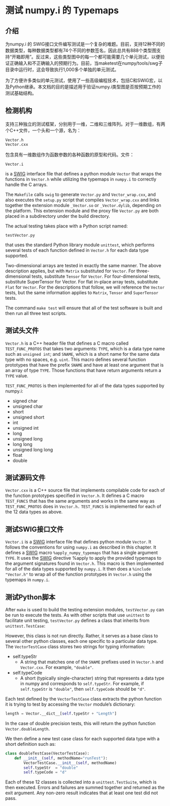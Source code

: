 <title>numpy.i的Typemaps - <%-__DOC_NAME__ %></title>
<meta name="keywords" content="numpy测试numpy.i" />

# 测试 numpy.i 的 Typemaps

## 介绍

为numpy.i 的 SWIG接口文件编写测试是一个复杂的难题。目前，支持12种不同的数据类型，每种数据类型都有74个不同的参数签名，因此总共有888个类型图支持“开箱即用”。反过来，这些类型图中的每一个都可能需要几个单元测试，以便验证正确输入和不正确输入的预期行为。目前，当maketest在numpy/tools/swg子目录中运行时，这会导致执行1,000多个单独的单元测试。

为了方便许多类似的单元测试，使用了一些高级编程技术，包括C和SWIG宏，以及Python继承。本文档的目的是描述用于验证numpy.i类型图是否按预期工作的测试基础结构。

## 检测机构

支持三种独立的测试框架，分别用于一维，二维和三维阵列。对于一维数组，有两个C++文件，一个头和一个源，名为：

```
Vector.h
Vector.cxx
```

包含具有一维数组作为函数参数的各种函数的原型和代码。文件：

```
Vector.i
```

is a [SWIG](http://www.swig.org/) interface file that defines a python module ``Vector`` that wraps the functions in ``Vector.h`` while utilizing the typemaps in ``numpy.i`` to correctly handle the C arrays.

The ``Makefile`` calls ``swig`` to generate ``Vector.py`` and ``Vector_wrap.cxx``, and also executes the ``setup.py`` script that compiles ``Vector_wrap.cxx`` and links together the extension module ``_Vector.so`` or ``_Vector.dylib``, depending on the platform. This extension module and the proxy file ``Vector.py`` are both placed in a subdirectory under the build directory.

The actual testing takes place with a Python script named:

```
testVector.py
```

that uses the standard Python library module ``unittest``, which performs several tests of each function defined in ``Vector.h`` for each data type supported.

Two-dimensional arrays are tested in exactly the same manner. The above description applies, but with ``Matrix`` substituted for ``Vector``. For three-dimensional tests, substitute ``Tensor`` for ``Vector``. For four-dimensional tests, substitute SuperTensor for Vector. For flat in-place array tests, substitute ``Flat`` for ``Vector``. For the descriptions that follow, we will reference the ``Vector`` tests, but the same information applies to ``Matrix``, ``Tensor`` and ``SuperTensor`` tests.

The command ``make test`` will ensure that all of the test software is built and then run all three test scripts.

## 测试头文件

``Vector.h`` is a C++ header file that defines a C macro called ``TEST_FUNC_PROTOS`` that takes two arguments: ``TYPE``, which is a data type name such as ``unsigned int``; and ``SNAME``, which is a short name for the same data type with no spaces, e.g. ``uint``. This macro defines several function prototypes that have the prefix ``SNAME`` and have at least one argument that is an array of type ``TYPE``. Those functions that have return arguments return a ``TYPE`` value.

``TEST_FUNC_PROTOS`` is then implemented for all of the data types supported by numpy.i:

- signed char
- unsigned char
- short
- unsigned short
- int
- unsigned int
- long
- unsigned long
- long long
- unsigned long long
- float
- double

## 测试源码文件

``Vector.cxx`` is a C++ source file that implements compilable code for each of the function prototypes specified in ``Vector.h``. It defines a C macro ``TEST_FUNCS`` that has the same arguments and works in the same way as ``TEST_FUNC_PROTOS`` does in ``Vector.h.`` ``TEST_FUNCS`` is implemented for each of the 12 data types as above.

## 测试SWIG接口文件

``Vector.i`` is a [SWIG](http://www.swig.org/) interface file that defines python module ``Vector``. It follows the conventions for using ``numpy.i`` as described in this chapter. It defines a [SWIG](http://www.swig.org/) macro ``%apply_numpy_typemaps`` that has a single argument ``TYPE``. It uses the [SWIG](http://www.swig.org/) directive %apply to apply the provided typemaps to the argument signatures found in ``Vector.h``. This macro is then implemented for all of the data types supported by ``numpy.i``. It then does a ``%include "Vector.h"`` to wrap all of the function prototypes in ``Vector.h`` using the typemaps in ``numpy.i``.

## 测试Python脚本

After ``make`` is used to build the testing extension modules, ``testVector.py`` can be run to execute the tests. As with other scripts that use ``unittest`` to facilitate unit testing, ``testVector.py`` defines a class that inherits from ``unittest.TestCase``:

However, this class is not run directly. Rather, it serves as a base class to several other python classes, each one specific to a particular data type. The ``VectorTestCase`` class stores two strings for typing information:

- self.typeStr
    - A string that matches one of the ``SNAME`` prefixes used in ``Vector.h`` and ``Vector.cxx``. For example, ``"double"``.
- self.typeCode
    - A short (typically single-character) string that represents a data type in numpy and corresponds to ``self.typeStr``. For example, if ``self.typeStr`` is ``"double"``, then ``self.typeCode`` should be ``"d"``.

Each test defined by the ``VectorTestCase`` class extracts the python function it is trying to test by accessing the ``Vector`` module’s dictionary:

```python
length = Vector.__dict__[self.typeStr + "Length"]
```

In the case of double precision tests, this will return the python function ``Vector.doubleLength``.

We then define a new test case class for each supported data type with a short definition such as:

```python
class doubleTestCase(VectorTestCase):
    def __init__(self, methodName="runTest"):
        VectorTestCase.__init__(self, methodName)
        self.typeStr  = "double"
        self.typeCode = "d"
```

Each of these 12 classes is collected into a ``unittest.TestSuite``, which is then executed. Errors and failures are summed together and returned as the exit argument. Any non-zero result indicates that at least one test did not pass.
